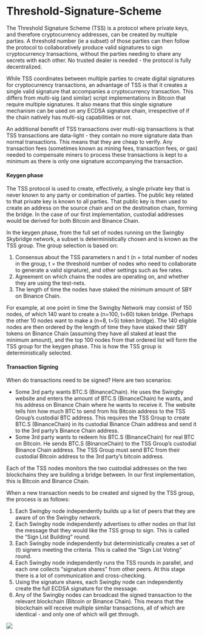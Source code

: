 # Threshold-Signature-Scheme

The Threshold Signature Scheme \(TSS\) is a protocol where private keys, and therefore cryptocurrency addresses, can be created by multiple parties. A threshold number \(ie a subset\) of those parties can then follow the protocol to collaboratively produce valid signatures to sign cryptocurrency transactions, without the parties needing to share any secrets with each other.  No trusted dealer is needed - the protocol is fully decentralized.

While TSS coordinates between multiple parties to create digital signatures for cryptocurrency transactions, an advantage of TSS is that it creates a single valid signature that accompanies a cryptocurrency transaction.  This differs from multi-sig \(and similar\) script implementations in Bitcoin that require multiple signatures.  It also means that this single signature mechanism can be used on any ECDSA signature chain, irrespective of if the chain natively has multi-sig capabilities or not.

An additional benefit of TSS transactions over multi-sig transactions is that TSS transactions are data-light - they contain no more signature data than normal transactions.  This means that they are cheap to verify. Any transaction fees \(sometimes known as mining fees, transaction fees, or gas\) needed to compensate miners to process these transactions is kept to a minimum as there is only one signature accompanying the transaction.

#### Keygen phase

The TSS protocol is used to create, effectively, a single private key that is never known to any party or combination of parties.  The public key related to that private key is known to all parties. That public key is then used to create an address on the source chain and on the destination chain, forming the bridge.  In the case of our first implementation, custodial addresses would be derived for both Bitcoin and Binance Chain.

In the keygen phase, from the full set of nodes running on the Swingby Skybridge network, a subset is deterministically chosen and is known as the TSS group.  The group selection is based on:

1. Consensus about the TSS parameters n and t \(n = total number of nodes in the group, t = the threshold number of nodes who need to collaborate to generate a valid signature\), and other settings such as fee rates.
2. Agreement on which chains the nodes are operating on, and whether they are using the test-nets.
3. The length of time the nodes have staked the minimum amount of SBY on Binance Chain.

For example, at one point in time the Swingby Network may consist of 150 nodes, of which 140 want to create a \(n=100, t=60\) token bridge. \(Perhaps the other 10 nodes want to make a \(n=8, t=5\) token bridge\).  The 140 eligible nodes are then ordered by the length of time they have staked their SBY tokens on Binance Chain \(assuming they have all staked at least the minimum amount\), and the top 100 nodes from that ordered list will form the TSS group for the keygen phase.  This is how the TSS group is deterministically selected.

#### Transaction Signing

When do transactions need to be signed?  Here are two scenarios:

* Some 3rd party wants BTC.S \(BinanceChain\).  He uses the Swingby website and enters the amount of BTC.S \(BinanceChain\) he wants, and his address on Binance Chain where he wants to receive it.  The website tells him how much BTC to send from his Bitcoin address to the TSS Group’s custodial BTC address. This requires the TSS Group to create BTC.S \(BinanceChain\) in its custodial Binance Chain address and send it to the 3rd party’s Binance Chain address.
* Some 3rd party wants to redeem his BTC.S \(BinanceChain\) for real BTC on Bitcoin.  He sends BTC.S \(BinanceChain\) to the TSS Group’s custodial Binance Chain address. The TSS Group must send BTC from their custodial Bitcoin address to the 3rd party’s bitcoin address.

Each of the TSS nodes monitors the two custodial addresses on the two blockchains they are building a bridge between.  In our first implementation, this is Bitcoin and Binance Chain.

When a new transaction needs to be created and signed by the TSS group, the process is as follows:

1. Each Swingby node independently builds up a list of peers that they are aware of on the Swingby network.
2. Each Swingby node independently advertises to other nodes on that list the message that they would like the TSS group to sign.  This is called the “Sign List Building” round.
3. Each Swingby node independently but deterministically creates a set of \(t\) signers meeting the criteria.  This is called the “Sign List Voting” round.
4. Each Swingby node independently runs the TSS rounds in parallel, and each one collects “signature shares” from other peers.  At this stage there is a lot of communication and cross-checking.
5. Using the signature shares, each Swingby node can independently create the full ECDSA signature for the message.
6. Any of the Swingby nodes can broadcast the signed transaction to the relevant blockchain \(Bitcoin or Binance Chain\).  This means that the blockchain will receive multiple similar transactions, all of which are identical - and only one of which will get through.

![](https://lh6.googleusercontent.com/in67Lg0Z81iAkt_AbYr58F0IWMj0VpZ2-3RkfQVpYKgiECFpf6YrAqNGbrkxKOHm7kG11kWqO8aSbupsuQsmvBc87cHJigr7BQ7Mdg4CDefLPDlp9Wy3PEX90vqTlNvIOJAFFprJ)

